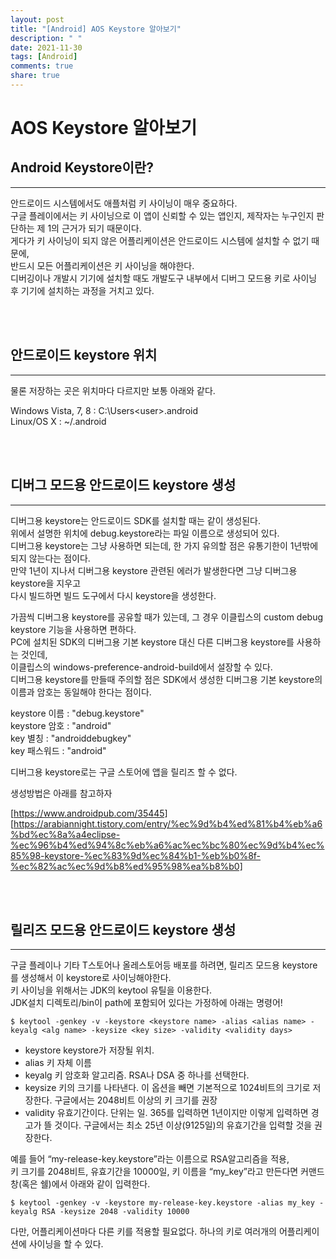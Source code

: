 ```yaml
---
layout: post
title: "[Android] AOS Keystore 알아보기"
description: " "
date: 2021-11-30
tags: [Android]
comments: true
share: true
---
```


# AOS Keystore 알아보기

## Android Keystore이란?

---

안드로이드 시스템에서도 애플처럼 키 사이닝이 매우 중요하다.<br>
구글 플레이에서는 키 사이닝으로 이 앱이 신뢰할 수 있는 앱인지, 제작자는 누구인지 판단하는 제 1의 근거가 되기 때문이다.<br>
게다가 키 사이닝이 되지 않은 어플리케이션은 안드로이드 시스템에 설치할 수 없기 때문에,<br>
반드시 모든 어플리케이션은 키 사이닝을 해야한다.<br>
디버깅이나 개발시 기기에 설치할 때도 개발도구 내부에서 디버그 모드용 키로 사이닝 후 기기에 설치하는 과정을 거치고 있다.<br>

<br>
<br>

## 안드로이드 keystore 위치

---

물론 저장하는 곳은 위치마다 다르지만 보통 아래와 같다.

Windows Vista, 7, 8 : C:\Users\<user>\.android\
Linux/OS X : ~/.android

<br>
<br>

## 디버그 모드용 안드로이드 keystore 생성

---

디버그용 keystore는 안드로이드 SDK를 설치할 때는 같이 생성된다.<br>
위에서 설명한 위치에 debug.keystore라는 파일 이름으로 생성되어 있다.<br>
디버그용 keystore는 그냥 사용하면 되는데, 한 가지 유의할 점은 유통기한이 1년밖에 되지 않는다는 점이다.<br>
만약 1년이 지나서 디버그용 keystore 관련된 에러가 발생한다면 그냥 디버그용 keystore을 지우고<br>
다시 빌드하면 빌드 도구에서 다시 keystore을 생성한다.<br>

가끔씩 디버그용 keystore를 공유할 때가 있는데, 그 경우 이클립스의 custom debug keystore 기능을 사용하면 편하다.<br>
PC에 설치된 SDK의 디버그용 기본 keystore 대신 다른 디버그용 keystore를 사용하는 것인데,<br>
이클립스의 windows-preference-android-build에서 설장할 수 있다.<br>
디버그용 keystore를 만들때 주의할 점은 SDK에서 생성한 디버그용 기본 keystore의 이름과 암호는 동일해야 한다는 점이다.<br>

keystore 이름 : "debug.keystore"<br>
keystore 암호 : "android"<br>
key 별칭 : "androiddebugkey"<br>
key 패스워드 : "android"<br>

디버그용 keystore로는 구글 스토어에 앱을 릴리즈 할 수 없다.<br>

생성방법은 아래를 참고하자<br>

[https://www.androidpub.com/35445]<br>[https://arabiannight.tistory.com/entry/%ec%9d%b4%ed%81%b4%eb%a6%bd%ec%8a%a4eclipse-%ec%96%b4%ed%94%8c%eb%a6%ac%ec%bc%80%ec%9d%b4%ec%85%98-keystore-%ec%83%9d%ec%84%b1-%eb%b0%8f-%ec%82%ac%ec%9d%b8%ed%95%98%ea%b8%b0]<br>

<br>
<br>

## 릴리즈 모드용 안드로이드 keystore 생성

---

구글 플레이나 기타 T스토어나 올레스토어등 배포를 하려면, 릴리즈 모드용 keystore를 생성해서 이 keystore로 사이닝해야한다.<br>
키 사이닝을 위해서는 JDK의 keytool 유틸을 이용한다.<br>
JDK설치 디렉토리/bin이 path에 포함되어 있다는 가정하에 아래는 명령어!<br>

```
$ keytool -genkey -v -keystore <keystore name> -alias <alias name> -keyalg <alg name> -keysize <key size> -validity <validity days>
```

- keystore keystore가 저장될 위치.
- alias 키 자체 이름
- keyalg 키 암호화 알고리즘. RSA나 DSA 중 하나를 선택한다.
- keysize 키의 크기를 나타낸다. 이 옵션을 빼면 기본적으로 1024비트의 크기로 저장한다. 구글에서는 2048비트 이상의 키 크기를 권장
- validity 유효기간이다. 단위는 일. 365를 입력하면 1년이지만 이렇게 입력하면 경고가 뜰 것이다. 구글에서는 최소 25년 이상(9125일)의 유효기간을 입력할 것을 권장한다.

예를 들어 “my-release-key.keystore”라는 이름으로 RSA알고리즘을 적용,<br>
키 크기를 2048비트, 유효기간을 10000일, 키 이름을 “my_key”라고 만든다면 커맨드 창(혹은 쉘)에서 아래와 같이 입력한다.<br>

```
$ keytool -genkey -v -keystore my-release-key.keystore -alias my_key -keyalg RSA -keysize 2048 -validity 10000
```

다만, 어플리케이션마다 다른 키를 적용할 필요없다. 하나의 키로 여러개의 어플리케이션에 사이닝을 할 수 있다.<br>
